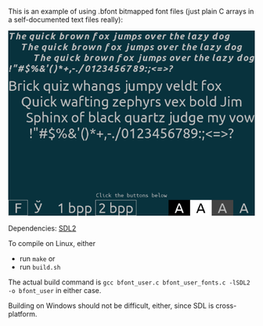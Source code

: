 This is an example of using .bfont bitmapped font files (just plain C arrays in a self-documented text files really):

![bfont_user_01](img/bfont_user_01.png)

Dependencies: [SDL2](https://www.libsdl.org/download-2.0.php)

To compile on Linux, either

* run ``make`` or
* run ``build.sh``

The actual build command is ``gcc bfont_user.c bfont_user_fonts.c -lSDL2 -o bfont_user`` in either case.

Building on Windows should not be difficult, either, since SDL is cross-platform.